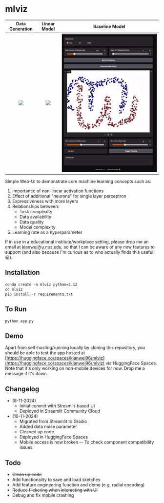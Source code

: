 # mlviz

Data Generation |  Linear Model | Baseline Model 
:-------------------------:|:-------------------------:|:-------------------------:
![](./assets/datagen.gif) | ![](./assets/underfit.gif) | ![](./assets/goodfit.gif)  

Simple Web-UI to demonstrate core machine learning concepts such as:
1. Importance of non-linear activation functions
2. Effect of additional "neurons" for single layer perceptron
3. Expressiveness with more layers
4. Relationships between:
    * Task complexity 
    * Data availability
    * Data quality
    * Model complexity
5. Learning rate as a hyperparameter

If in use in a educational institute/workplace setting, please drop me an email at kianwei@u.nus.edu, so that I can be aware of any new features to support (and also because I'm curious as to who actually finds this useful! :grinning:).

## Installation

```
conda create -n mlviz python=3.12
cd mlviz
pip install -r requirements.txt
```

## To Run

```
python app.py
```

## Demo

Apart from self-hosting/running locally by cloning this repository, you should be able to test the app hosted at [https://huggingface.co/spaces/kianwei96/mlviz](https://huggingface.co/spaces/kianwei96/mlviz) via HuggingFace Spaces. Note that it's only working on non-mobile devices for now. Drop me a message if it's down.

## Changelog

* (8-11-2024) 
    * Initial commit with Streamlit-based UI
    * Deployed in Streamlit Community Cloud
* (10-11-2024) 
    * Migrated from Streamlit to Gradio
    * Added data noise parameter
    * Cleaned up code
    * Deployed in HuggingFace Spaces
    * Mobile access is now broken -- To check component compatibility issues

## Todo

* ~~Clean up code~~
* Add functionality to save and load sketches
* Add feature engineering function and demo (e.g. radial encoding)
* ~~Reduce flickering when interacting with UI~~
* Debug and fix mobile crashing
